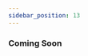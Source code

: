 ```yaml
---
sidebar_position: 13
---
```


<!-- # Logging
Pocketframe provides a simple logging system that allows you to log messages to a file or the console. -->

### Coming Soon
